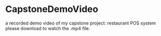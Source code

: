 # CapstoneDemoVideo
a recorded demo video of my capstone project: restaurant POS system
please download to watch the .mp4 file.
